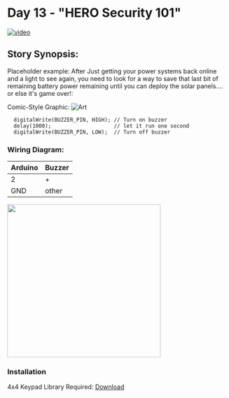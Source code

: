 # Day 13 - "HERO Security 101"

[![video](https://github.com/inventrdotio/AdventureKit30Days/blob/main/Youtube.png)](https://www.youtube.com/watch?v=0IulLD1Q1ZM&list=PL-ykYLZSERMSZFH8_4zQx4BMWpt4aG1kr&index=13)

## Story Synopsis:

Placeholder example: After Just getting your power systems back online and a light to see again, you need to look for a way to save that last bit of remaining battery power remaining until you can deploy the solar panels.... or else it's game over!:

Comic-Style Graphic:
![Art](https://github.com/inventrdotio/AdventureKit30Days/blob/main/Art/sample.jpg "Art")

```
  digitalWrite(BUZZER_PIN, HIGH); // Turn on buzzer
  delay(1000);                    // let it run one second
  digitalWrite(BUZZER_PIN, LOW);  // Turn off buzzer
```

### Wiring Diagram:
| Arduino | Buzzer |
| --- | --- |
| 2 | + |
| GND | other |

<img src="DayXX_bb.png" width="350">

### Installation
4x4 Keypad Library Required: [Download](inventr.io/libraries)
